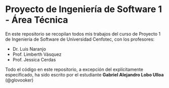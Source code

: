 # Proyecto de Ingeniería de Software 1 - Área Técnica
 En este repositorio se recopilan todos mis trabajos del curso de Proyecto 1 de Ingeniería de Software de Universidad Cenfotec, con los profesores:
 
- Dr. Luis Naranjo
- Prof. Limberth Vásquez
- Prof. Jessica Cerdas

Todo el código en este repositorio, a excepción del explícitamente especificado, ha sido escrito por el estudiante **Gabriel Alejandro Lobo Ulloa** (@glovooker)
